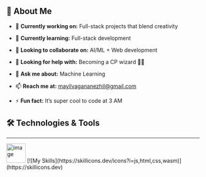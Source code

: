 ## 💫 About Me

- 🔭 **Currently working on:** Full-stack projects that blend creativity
    
- 🌱 **Currently learning:** Full-stack development
  
- 👯 **Looking to collaborate on:** AI/ML + Web development
  
- 🤔 **Looking for help with:** Becoming a CP wizard 🧙‍♂️
  
- 💬 **Ask me about:** Machine Learning
  
- 📫 **Reach me at:** [mayilvagananezhil@gmail.com](mailto:mayilvagananezhil@gmail.com)
  
- ⚡ **Fun fact:** It’s super cool to code at 3 AM

## 🛠️ Technologies & Tools
---
<img width="50" height="50" alt="image" src="https://github.com/user-attachments/assets/d250d84b-5a0a-493b-b6d8-9bd97b9fd565" />
[![My Skills](https://skillicons.dev/icons?i=js,html,css,wasm)](https://skillicons.dev)
